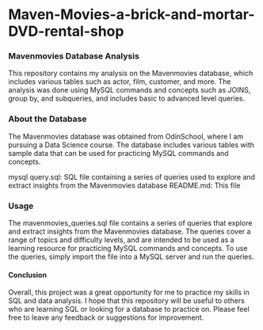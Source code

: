 # Maven-Movies-a-brick-and-mortar-DVD-rental-shop

### Mavenmovies Database Analysis
This repository contains my analysis on the Mavenmovies database, which includes various tables such as actor, film, customer, and more. The analysis was done using MySQL commands and concepts such as JOINS, group by, and subqueries, and includes basic to advanced level queries.

### About the Database
The Mavenmovies database was obtained from OdinSchool, where I am pursuing a Data Science course. The database includes various tables with sample data that can be used for practicing MySQL commands and concepts.

mysql query.sql: SQL file containing a series of queries used to explore and extract insights from the Mavenmovies database
README.md: This file

### Usage
The mavenmovies_queries.sql file contains a series of queries that explore and extract insights from the Mavenmovies database. The queries cover a range of topics and difficulty levels, and are intended to be used as a learning resource for practicing MySQL commands and concepts. To use the queries, simply import the file into a MySQL server and run the queries.

#### Conclusion
Overall, this project was a great opportunity for me to practice my skills in SQL and data analysis. I hope that this repository will be useful to others who are learning SQL or looking for a database to practice on. Please feel free to leave any feedback or suggestions for improvement.
